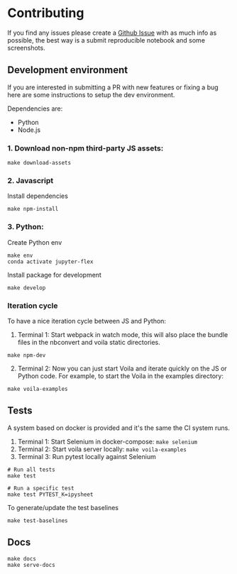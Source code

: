 # Contributing

If you find any issues please create a [Github Issue](https://github.com/danielfrg/jupyter-flex/issues)
with as much info as possible, the best way is a submit reproducible notebook and
some screenshots.

## Development environment

If you are interested in submitting a PR with new features or fixing a bug
here are some instructions to setup the dev environment.

Dependencies are:

-   Python
-   Node.js

### 1. Download non-npm third-party JS assets:

```
make download-assets
```

### 2. Javascript

Install dependencies

```
make npm-install
```

### 3. Python:

Create Python env

```
make env
conda activate jupyter-flex
```

Install package for development

```
make develop
```

### Iteration cycle

To have a nice iteration cycle between JS and Python:

1. Terminal 1: Start webpack in watch mode, this will also place the bundle files in the
   nbconvert and voila static directories.

```
make npm-dev
```

2. Terminal 2: Now you can just start Voila and iterate quickly on the JS or Python code. For example, to start the Voila in the examples directory:

```
make voila-examples
```

## Tests

A system based on docker is provided and it's
the same the CI system runs.

1. Terminal 1: Start Selenium in docker-compose: `make selenium`
2. Terminal 2: Start voila server locally: `make voila-examples`
3. Terminal 3: Run pytest locally against Selenium

```
# Run all tests
make test

# Run a specific test
make test PYTEST_K=ipysheet
```

To generate/update the test baselines

```
make test-baselines
```

## Docs

```
make docs
make serve-docs
```
